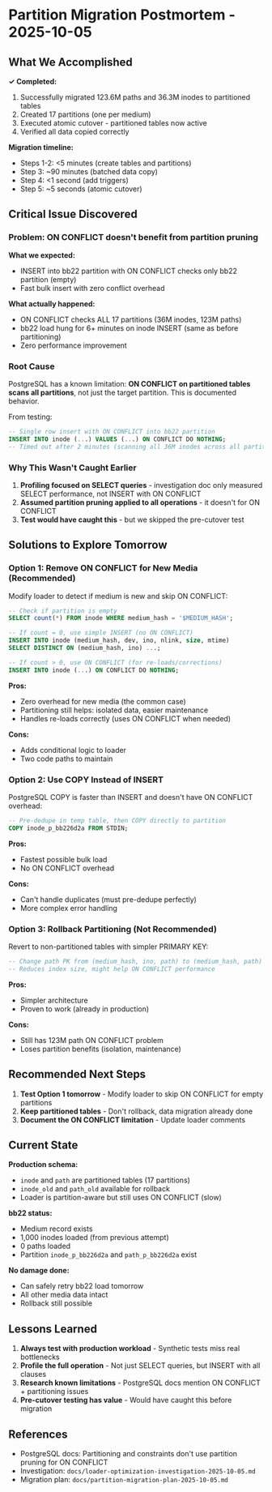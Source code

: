 <!--
Author: PB and Claude
Date: Sun 05 Oct 2025
License: (c) HRDAG, 2025, GPL-2 or newer

------
ntt/docs/partition-migration-postmortem-2025-10-05.md
-->

# Partition Migration Postmortem - 2025-10-05

## What We Accomplished

**✓ Completed:**
1. Successfully migrated 123.6M paths and 36.3M inodes to partitioned tables
2. Created 17 partitions (one per medium)
3. Executed atomic cutover - partitioned tables now active
4. Verified all data copied correctly

**Migration timeline:**
- Steps 1-2: <5 minutes (create tables and partitions)
- Step 3: ~90 minutes (batched data copy)
- Step 4: <1 second (add triggers)
- Step 5: ~5 seconds (atomic cutover)

## Critical Issue Discovered

### Problem: ON CONFLICT doesn't benefit from partition pruning

**What we expected:**
- INSERT into bb22 partition with ON CONFLICT checks only bb22 partition (empty)
- Fast bulk insert with zero conflict overhead

**What actually happened:**
- ON CONFLICT checks ALL 17 partitions (36M inodes, 123M paths)
- bb22 load hung for 6+ minutes on inode INSERT (same as before partitioning)
- Zero performance improvement

### Root Cause

PostgreSQL has a known limitation: **ON CONFLICT on partitioned tables scans all partitions**, not just the target partition. This is documented behavior.

From testing:
```sql
-- Single row insert with ON CONFLICT into bb22 partition
INSERT INTO inode (...) VALUES (...) ON CONFLICT DO NOTHING;
-- Timed out after 2 minutes (scanning all 36M inodes across all partitions)
```

### Why This Wasn't Caught Earlier

1. **Profiling focused on SELECT queries** - investigation doc only measured SELECT performance, not INSERT with ON CONFLICT
2. **Assumed partition pruning applied to all operations** - it doesn't for ON CONFLICT
3. **Test would have caught this** - but we skipped the pre-cutover test

## Solutions to Explore Tomorrow

### Option 1: Remove ON CONFLICT for New Media (Recommended)

Modify loader to detect if medium is new and skip ON CONFLICT:

```sql
-- Check if partition is empty
SELECT count(*) FROM inode WHERE medium_hash = '$MEDIUM_HASH';

-- If count = 0, use simple INSERT (no ON CONFLICT)
INSERT INTO inode (medium_hash, dev, ino, nlink, size, mtime)
SELECT DISTINCT ON (medium_hash, ino) ...;

-- If count > 0, use ON CONFLICT (for re-loads/corrections)
INSERT INTO inode (...) ON CONFLICT DO NOTHING;
```

**Pros:**
- Zero overhead for new media (the common case)
- Partitioning still helps: isolated data, easier maintenance
- Handles re-loads correctly (uses ON CONFLICT when needed)

**Cons:**
- Adds conditional logic to loader
- Two code paths to maintain

### Option 2: Use COPY Instead of INSERT

PostgreSQL COPY is faster than INSERT and doesn't have ON CONFLICT overhead:

```sql
-- Pre-dedupe in temp table, then COPY directly to partition
COPY inode_p_bb226d2a FROM STDIN;
```

**Pros:**
- Fastest possible bulk load
- No ON CONFLICT overhead

**Cons:**
- Can't handle duplicates (must pre-dedupe perfectly)
- More complex error handling

### Option 3: Rollback Partitioning (Not Recommended)

Revert to non-partitioned tables with simpler PRIMARY KEY:

```sql
-- Change path PK from (medium_hash, ino, path) to (medium_hash, path)
-- Reduces index size, might help ON CONFLICT performance
```

**Pros:**
- Simpler architecture
- Proven to work (already in production)

**Cons:**
- Still has 123M path ON CONFLICT problem
- Loses partition benefits (isolation, maintenance)

## Recommended Next Steps

1. **Test Option 1 tomorrow** - Modify loader to skip ON CONFLICT for empty partitions
2. **Keep partitioned tables** - Don't rollback, data migration already done
3. **Document the ON CONFLICT limitation** - Update loader comments

## Current State

**Production schema:**
- `inode` and `path` are partitioned tables (17 partitions)
- `inode_old` and `path_old` available for rollback
- Loader is partition-aware but still uses ON CONFLICT (slow)

**bb22 status:**
- Medium record exists
- 1,000 inodes loaded (from previous attempt)
- 0 paths loaded
- Partition `inode_p_bb226d2a` and `path_p_bb226d2a` exist

**No damage done:**
- Can safely retry bb22 load tomorrow
- All other media data intact
- Rollback still possible

## Lessons Learned

1. **Always test with production workload** - Synthetic tests miss real bottlenecks
2. **Profile the full operation** - Not just SELECT queries, but INSERT with all clauses
3. **Research known limitations** - PostgreSQL docs mention ON CONFLICT + partitioning issues
4. **Pre-cutover testing has value** - Would have caught this before migration

## References

- PostgreSQL docs: Partitioning and constraints don't use partition pruning for ON CONFLICT
- Investigation: `docs/loader-optimization-investigation-2025-10-05.md`
- Migration plan: `docs/partition-migration-plan-2025-10-05.md`
